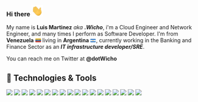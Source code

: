 ### Hi there <img src="https://github.com/dotWicho/dotWicho/blob/master/hi.gif" width="30px">

My name is **Luis Martinez** _aka_ **_.Wicho_**, i'm a Cloud Engineer and Network Engineer, and many times I perform as Software Developer.
I'm from **Venezuela** <img src="https://github.com/dotWicho/dotWicho/blob/master/ve.png" width="15px"> living in **Argentina** <img src="https://github.com/dotWicho/dotWicho/blob/master/ar.png" width="15px">, currently working in the Banking and Finance Sector as an _**IT infrastructure developer/SRE**_.
 
You can reach me on Twitter at **@dotWicho** 

## 🔧 Technologies & Tools
![](https://img.shields.io/badge/OS-Linux-informational?style=flat&logo=linux&logoColor=white&color=006600)
![](https://img.shields.io/badge/Editor-IntelliJ_IDEA-informational?style=flat&logo=intellij-idea&logoColor=white&color=006600)
![](https://img.shields.io/badge/Editor-GoLand-informational?style=flat&logo=intellij-idea&logoColor=white&color=006600)
![](https://img.shields.io/badge/Code-Python-informational?style=flat&logo=python&logoColor=white&color=006600)
![](https://img.shields.io/badge/Code-Scala-informational?style=flat&logo=scala&logoColor=red&color=006600)
![](https://img.shields.io/badge/Code-Golang-informational?style=flat&logo=go&logoColor=white&color=006600)
![](https://img.shields.io/badge/Code-Make-informational?style=flat&logo=cmake&logoColor=white&color=006600)
![](https://img.shields.io/badge/Shell-Bash-informational?style=flat&logo=gnu-bash&logoColor=white&color=006600)
![](https://img.shields.io/badge/Tools-PostgreSQL-informational?style=flat&logo=postgresql&logoColor=blue&color=006600)
![](https://img.shields.io/badge/Tools-MySQL-informational?style=flat&logo=mysql&logoColor=blue&color=006600)
![](https://img.shields.io/badge/Tools-Docker-informational?style=flat&logo=docker&logoColor=white&color=006600)
![](https://img.shields.io/badge/Tools-Kubernetes-informational?style=flat&logo=kubernetes&logoColor=white&color=006600)
![](https://img.shields.io/badge/Tools-Red_Hat_OpenShift-informational?style=flat&logo=red-hat-open-shift&logoColor=white&color=006600)
![](https://img.shields.io/badge/Cloud-Digital_Ocean-informational?style=flat&logo=digitalocean&logoColor=white&color=006600)
![](https://img.shields.io/badge/Cloud-Azure-informational?style=flat&logo=azure&logoColor=white&color=006600)
![](https://img.shields.io/badge/Cloud-AWS-informational?style=flat&logo=aws&logoColor=white&color=006600)
![](https://img.shields.io/badge/Cloud-AWS-informational?style=flat&logo=aws&logoColor=white&color=006600)
![](https://img.shields.io/badge/Cloud-Google-informational?style=flat&logo=google&logoColor=white&color=006600)

<!-- **dotWicho/dotWicho** is a ✨ _special_ ✨ repository because its `README.md` (this file) appears on your GitHub profile.
<p align='center'>
<a href="https://"><img height="30" src="https://raw.githubusercontent.com/dotWicho/dotWicho/main/icon/dev.png"></a>&nbsp;&nbsp;
<a href="https://twitter.com/dotWicho"><img height="30" src="https://github.com/dotWicho/dotWicho/blob/main/icon/twitter.png?raw=true"></a>&nbsp;&nbsp;
<a href="https://www.linkedin.com/in//"><img height="30" src="https://github.com/dotWicho/dotWicho/blob/main/icon/linkedin.png?raw=true"></a>
</p>
-->
<!--
Here are some ideas to get you started:

- 🔭 I’m currently working on ...
- 🌱 I’m currently learning ...
- 👯 I’m looking to collaborate on ...
- 🤔 I’m looking for help with ...
- 💬 Ask me about ...
- 📫 How to reach me: ...
- 😄 Pronouns: ...
- ⚡ Fun fact: ...
-->
